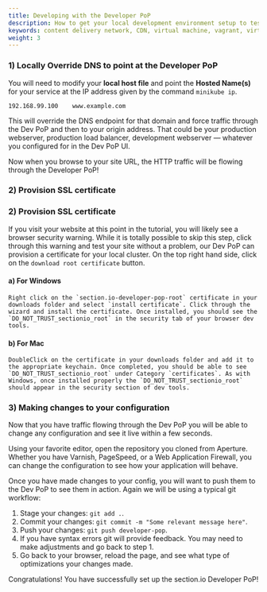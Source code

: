 ```yaml
---
title: Developing with the Developer PoP
description: How to get your local development environment setup to test section.io CDN on your local machine.
keywords: content delivery network, CDN, virtual machine, vagrant, virtualbox, git, cli, local development, local machine, staging environment, developer pop
weight: 3
---
```


### 1) Locally Override DNS to point at the Developer PoP

You will need to modify your **local host file** and point the **Hosted Name(s)** for your service at the IP address given by the command `minikube ip`.

    192.168.99.100    www.example.com
    
This will override the DNS endpoint for that domain and force traffic through the Dev PoP and then to your origin address. That could be your production webserver, production load balancer, development webserver — whatever you configured for in the Dev PoP UI.

Now when you browse to your site URL, the HTTP traffic will be flowing through the Developer PoP!

### 2) Provision SSL certificate

### 2) Provision SSL certificate

If you visit your website at this point in the tutorial, you will likely see a browser security warning. While it is totally possible to skip this step, click through this warning and test your site without a problem, our Dev PoP can provision a certificate for your local cluster. On the top right hand side, click on the `download root certificate` button.

#### a) For Windows

    Right click on the `section.io-developer-pop-root` certificate in your downloads folder and select `install certificate`. Click through the wizard and install the certificate. Once installed, you should see the `DO_NOT_TRUST_sectionio_root` in the security tab of your browser dev tools.
#### b) For Mac
    DoubleClick on the certificate in your downloads folder and add it to the appropriate keychain. Once completed, you should be able to see `DO_NOT_TRUST_sectionio_root` under Category `certificates`. As with Windows, once installed properly the `DO_NOT_TRUST_sectionio_root` should appear in the security section of dev tools.

### 3) Making changes to your configuration

Now that you have traffic flowing through the Dev PoP you will be able to change any configuration and see it live within a few seconds.

Using your favorite editor, open the repository you cloned from Aperture. Whether you have Varnish, PageSpeed, or a Web Application Firewall, you can change the configuration to see how your application will behave.

Once you have made changes to your config, you will want to push them to the Dev PoP to see them in action. Again we will be using a typical git workflow:

1. Stage your changes: `git add .`.
2. Commit your changes: `git commit -m "Some relevant message here"`.
3. Push your changes: `git push developer-pop`.
4. If you have syntax errors git will provide feedback. You may need to make adjustments and go back to step 1.
5. Go back to your browser, reload the page, and see what type of optimizations your changes made.

Congratulations! You have successfully set up the section.io Developer PoP!
